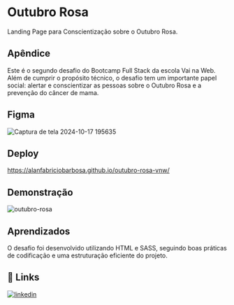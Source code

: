 
# Outubro Rosa

Landing Page para Conscientização sobre o Outubro Rosa.


## Apêndice

Este é o segundo desafio do Bootcamp Full Stack da escola Vai na Web. Além de cumprir o propósito técnico, o desafio tem um importante papel social: alertar e conscientizar as pessoas sobre o Outubro Rosa e a prevenção do câncer de mama.

## Figma

![Captura de tela 2024-10-17 195635](https://github.com/user-attachments/assets/5fc1adbf-509b-461f-a0d4-02654d5a0c66)

## Deploy

https://alanfabriciobarbosa.github.io/outubro-rosa-vnw/


## Demonstração

![outubro-rosa](https://github.com/user-attachments/assets/e86c64de-3b71-4b00-806a-b6e771d42d7b)



## Aprendizados

O desafio foi desenvolvido utilizando HTML e SASS, seguindo boas práticas de codificação e uma estruturação eficiente do projeto.


## 🔗 Links
<a href="https://www.linkedin.com/in/alanfabriciodev/" target="_blank">
  <img src="https://img.shields.io/badge/linkedin-0A66C2?style=for-the-badge&logo=linkedin&logoColor=white" alt="linkedin">
</a>

